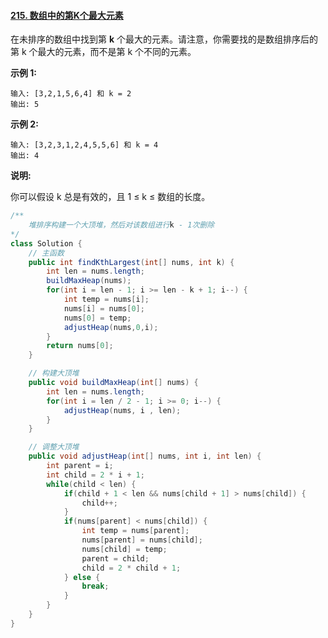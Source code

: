 #### [215. 数组中的第K个最大元素](https://leetcode-cn.com/problems/kth-largest-element-in-an-array/)

在未排序的数组中找到第 **k** 个最大的元素。请注意，你需要找的是数组排序后的第 k 个最大的元素，而不是第 k 个不同的元素。

**示例 1:**

```
输入: [3,2,1,5,6,4] 和 k = 2
输出: 5
```

**示例 2:**

```
输入: [3,2,3,1,2,4,5,5,6] 和 k = 4
输出: 4
```

**说明:**

你可以假设 k 总是有效的，且 1 ≤ k ≤ 数组的长度。



```java
/**
	堆排序构建一个大顶堆，然后对该数组进行k - 1次删除
*/
class Solution {
    // 主函数
    public int findKthLargest(int[] nums, int k) {
        int len = nums.length;
        buildMaxHeap(nums);
        for(int i = len - 1; i >= len - k + 1; i--) {
            int temp = nums[i];
            nums[i] = nums[0];
            nums[0] = temp;
            adjustHeap(nums,0,i);
        }
        return nums[0];
    }

    // 构建大顶堆
    public void buildMaxHeap(int[] nums) {
        int len = nums.length;
        for(int i = len / 2 - 1; i >= 0; i--) {
            adjustHeap(nums, i , len);
        }
    }

    // 调整大顶堆
    public void adjustHeap(int[] nums, int i, int len) {
        int parent = i;
        int child = 2 * i + 1;
        while(child < len) {
            if(child + 1 < len && nums[child + 1] > nums[child]) {
                child++;
            }
            if(nums[parent] < nums[child]) {
                int temp = nums[parent];
                nums[parent] = nums[child];
                nums[child] = temp;
                parent = child;
                child = 2 * child + 1;
            } else {
                break;
            }
        }
    }
}
```

